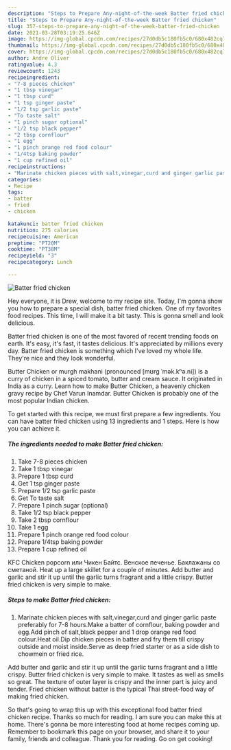 ```yaml
---
description: "Steps to Prepare Any-night-of-the-week Batter fried chicken"
title: "Steps to Prepare Any-night-of-the-week Batter fried chicken"
slug: 357-steps-to-prepare-any-night-of-the-week-batter-fried-chicken
date: 2021-03-28T03:19:25.646Z
image: https://img-global.cpcdn.com/recipes/27d0db5c180fb5c0/680x482cq70/batter-fried-chicken-recipe-main-photo.jpg
thumbnail: https://img-global.cpcdn.com/recipes/27d0db5c180fb5c0/680x482cq70/batter-fried-chicken-recipe-main-photo.jpg
cover: https://img-global.cpcdn.com/recipes/27d0db5c180fb5c0/680x482cq70/batter-fried-chicken-recipe-main-photo.jpg
author: Andre Oliver
ratingvalue: 4.3
reviewcount: 1243
recipeingredient:
- "7-8 pieces chicken"
- "1 tbsp vinegar"
- "1 tbsp curd"
- "1 tsp ginger paste"
- "1/2 tsp garlic paste"
- "To taste salt"
- "1 pinch sugar optional"
- "1/2 tsp black pepper"
- "2 tbsp cornflour"
- "1 egg"
- "1 pinch orange red food colour"
- "1/4tsp baking powder"
- "1 cup refined oil"
recipeinstructions:
- "Marinate chicken pieces with salt,vinegar,curd and ginger garlic paste preferably for 7-8 hours.Make a batter of cornflour, baking powder and egg.Add pinch of salt,black pepper and 1 drop orange red food colour.Heat oil.Dip chicken pieces in batter and fry them till crispy outside and moist inside.Serve as deep fried starter or as a side dish to chowmein or fried rice."
categories:
- Recipe
tags:
- batter
- fried
- chicken

katakunci: batter fried chicken 
nutrition: 275 calories
recipecuisine: American
preptime: "PT20M"
cooktime: "PT38M"
recipeyield: "3"
recipecategory: Lunch

---
```



![Batter fried chicken](https://img-global.cpcdn.com/recipes/27d0db5c180fb5c0/680x482cq70/batter-fried-chicken-recipe-main-photo.jpg)

Hey everyone, it is Drew, welcome to my recipe site. Today, I'm gonna show you how to prepare a special dish, batter fried chicken. One of my favorites food recipes. This time, I will make it a bit tasty. This is gonna smell and look delicious.

Batter fried chicken is one of the most favored of recent trending foods on earth. It's easy, it's fast, it tastes delicious. It's appreciated by millions every day. Batter fried chicken is something which I've loved my whole life. They're nice and they look wonderful.

Butter Chicken or murgh makhani (pronounced [mʊrg ˈmək.kʰə.ni]) is a curry of chicken in a spiced tomato, butter and cream sauce. It originated in India as a curry. Learn how to make Butter Chicken, a heavenly chicken gravy recipe by Chef Varun Inamdar. Butter Chicken is probably one of the most popular Indian chicken.


To get started with this recipe, we must first prepare a few ingredients. You can have batter fried chicken using 13 ingredients and 1 steps. Here is how you can achieve it.

<!--inarticleads1-->

##### The ingredients needed to make Batter fried chicken:

1. Take 7-8 pieces chicken
1. Take 1 tbsp vinegar
1. Prepare 1 tbsp curd
1. Get 1 tsp ginger paste
1. Prepare 1/2 tsp garlic paste
1. Get To taste salt
1. Prepare 1 pinch sugar (optional)
1. Take 1/2 tsp black pepper
1. Take 2 tbsp cornflour
1. Take 1 egg
1. Prepare 1 pinch orange red food colour
1. Prepare 1/4tsp baking powder
1. Prepare 1 cup refined oil


KFC Chicken popcorn или Чикен Байтс. Венское печенье. Баклажаны со сметаной. Heat up a large skillet for a couple of minutes. Add butter and garlic and stir it up until the garlic turns fragrant and a little crispy. Butter fried chicken is very simple to make. 

<!--inarticleads2-->

##### Steps to make Batter fried chicken:

1. Marinate chicken pieces with salt,vinegar,curd and ginger garlic paste preferably for 7-8 hours.Make a batter of cornflour, baking powder and egg.Add pinch of salt,black pepper and 1 drop orange red food colour.Heat oil.Dip chicken pieces in batter and fry them till crispy outside and moist inside.Serve as deep fried starter or as a side dish to chowmein or fried rice.


Add butter and garlic and stir it up until the garlic turns fragrant and a little crispy. Butter fried chicken is very simple to make. It tastes as well as smells so great. The texture of outer layer is crispy and the inner part is juicy and tender. Fried chicken without batter is the typical Thai street-food way of making fried chicken. 

So that's going to wrap this up with this exceptional food batter fried chicken recipe. Thanks so much for reading. I am sure you can make this at home. There's gonna be more interesting food at home recipes coming up. Remember to bookmark this page on your browser, and share it to your family, friends and colleague. Thank you for reading. Go on get cooking!
